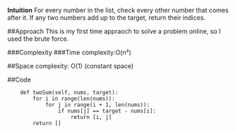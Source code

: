 **Intuition**
For every number in the list, check every other number that comes after it. If any two numbers add up to the target, return their indices.

##Approach
This is my first time appraoch to solve a problem online, so I used the brute force.

###Complexity
###Time complexity:O(n²)

##Space complexity: O(1) (constant space)

##Code
```class Solution:
    def twoSum(self, nums, target):
        for i in range(len(nums)):
            for j in range(i + 1, len(nums)):
                if nums[j] == target - nums[i]:
                    return [i, j]
        return []
```
